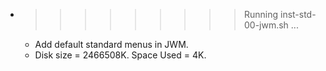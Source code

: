 * >>>>>>>>> Running inst-std-00-jwm.sh ...
  * Add default standard menus in JWM.
  * Disk size = 2466508K. Space Used = 4K.
